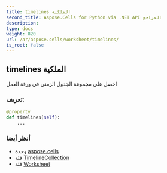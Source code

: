 ```yaml
---
title: timelines الملكية
second_title: Aspose.Cells for Python via .NET API المراجع
description:
type: docs
weight: 820
url: /ar/aspose.cells/worksheet/timelines/
is_root: false
---
```

##  timelines الملكية

احصل على مجموعة الجدول الزمني في ورقة العمل
###  تعريف:
```python
@property
def timelines(self):
    ...
```

###  أنظر أيضا
* وحدة [aspose.cells](../../)
* فئة [TimelineCollection](/cells/python-net/ar/aspose.cells.timelines/timelinecollection)
* فئة [Worksheet](/cells/python-net/ar/aspose.cells/worksheet)
